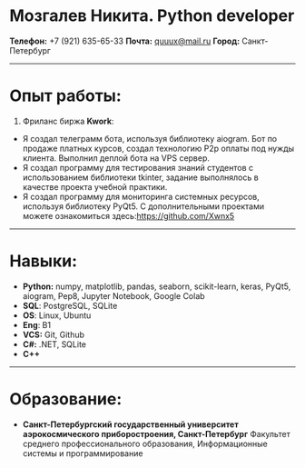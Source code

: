 # Мозгалев Никита. Python developer
__Телефон:__ +7 (921) 635-65-33
__Почта:__ quuux@mail.ru
__Город:__ Санкт-Петербург
___
# Опыт работы:
1. Фриланс биржа __Kwork__:
- Я создал телеграмм бота, используя библиотеку aiogram. Бот по продаже платных курсов, создал технологию P2p оплаты под нужды клиента. Выполнил деплой бота на VPS сервер.
-  Я создал программу для тестирования знаний студентов с использованием библиотеки tkinter, задание выполнялось в качестве проекта учебной практики.
- Я создал программу для мониторинга системных ресурсов, используя 
библиотеку PyQt5.
С дополнительными проектами можете ознакомиться здесь:https://github.com/Xwnx5
___
# Навыки:
- __Python:__ numpy, matplotlib, pandas, seaborn, scikit-learn, 
  keras, PyQt5, aiogram, Pep8, Jupyter Notebook, Google Colab
- __SQL__: PostgreSQL, SQLite
- __OS__: Linux, Ubuntu
- __Eng__: B1
- __VCS:__ Git, Github
- __C#:__ .NET, SQLite
- __С++__
___
# Образование:
- __Санкт-Петербургский государственный университет аэрокосмического приборостроения, Санкт-Петербург__
Факультет среднего профессионального образования, Информационные системы и программирование